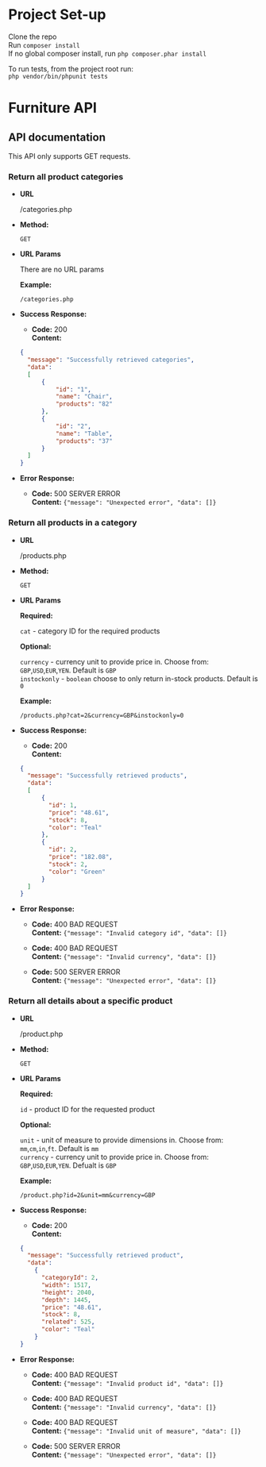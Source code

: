 # Project Set-up

Clone the repo  
Run `composer install`  
If no global composer install, run `php composer.phar install`

To run tests, from the project root run:  
`php vendor/bin/phpunit tests`

# Furniture API

## API documentation

This API only supports GET requests.
### Return all product categories

* **URL**

  /categories.php

* **Method:**

  `GET`

* **URL Params**

   There are no URL params

  **Example:**

  `/categories.php`

* **Success Response:**

    * **Code:** 200 <br />
      **Content:** <br />

  ```json
  {
    "message": "Successfully retrieved categories",
    "data":
    [
        {
            "id": "1",
            "name": "Chair",
            "products": "82"
        },
        {
            "id": "2",
            "name": "Table",
            "products": "37"
        }
    ]
  }
  ```

* **Error Response:**

    * **Code:** 500 SERVER ERROR <br />
      **Content:** `{"message": "Unexpected error", "data": []}`

### Return all products in a category

* **URL**

  /products.php

* **Method:**

  `GET`

* **URL Params**

   **Required:**
   
   `cat` - category ID for the required products
   
   **Optional:**
  
  `currency` - currency unit to provide price in. Choose from: `GBP`,`USD`,`EUR`,`YEN`. Default is `GBP`  
  `instockonly` - `boolean` choose to only return in-stock products. Default is `0`

  **Example:**

  `/products.php?cat=2&currency=GBP&instockonly=0`

* **Success Response:**

    * **Code:** 200 <br />
      **Content:** <br />

  ```json
  {
    "message": "Successfully retrieved products",
    "data":
    [
        {
          "id": 1,
          "price": "48.61",
          "stock": 8,
          "color": "Teal"
        },
        {
          "id": 2,
          "price": "182.08",
          "stock": 2,
          "color": "Green"
        }
    ]
  }
  ```

* **Error Response:**

    * **Code:** 400 BAD REQUEST <br />
      **Content:** `{"message": "Invalid category id", "data": []}`
      
    * **Code:** 400 BAD REQUEST <br />
      **Content:** `{"message": "Invalid currency", "data": []}`

    * **Code:** 500 SERVER ERROR <br />
      **Content:** `{"message": "Unexpected error", "data": []}`

### Return all details about a specific product

* **URL**

  /product.php

* **Method:**

  `GET`

* **URL Params**

   **Required:**
   
   `id` - product ID for the requested product

  **Optional:**
  
  `unit` - unit of measure to provide dimensions in. Choose from: `mm`,`cm`,`in`,`ft`. Default is `mm`  
  `currency` - currency unit to provide price in. Choose from: `GBP`,`USD`,`EUR`,`YEN`. Defualt is `GBP`

  **Example:**

  `/product.php?id=2&unit=mm&currency=GBP`

* **Success Response:**

    * **Code:** 200 <br />
      **Content:** <br />

  ```json
  {
    "message": "Successfully retrieved product",
    "data":
      {
        "categoryId": 2,
        "width": 1517,
        "height": 2040,
        "depth": 1445,
        "price": "48.61",
        "stock": 8,
        "related": 525,
        "color": "Teal"
      }
  }
  ```

* **Error Response:**

    * **Code:** 400 BAD REQUEST <br />
      **Content:** `{"message": "Invalid product id", "data": []}`
      
    * **Code:** 400 BAD REQUEST <br />
      **Content:** `{"message": "Invalid currency", "data": []}`
            
    * **Code:** 400 BAD REQUEST <br />
      **Content:** `{"message": "Invalid unit of measure", "data": []}`

    * **Code:** 500 SERVER ERROR <br />
      **Content:** `{"message": "Unexpected error", "data": []}`

